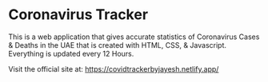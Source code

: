 # Coronavirus Tracker

This is a web application that gives accurate 
statistics of Coronavirus Cases & Deaths in the UAE that is created with HTML, CSS, & Javascript.
Everything is updated every 12 Hours.

Visit the official site at: https://covidtrackerbyjayesh.netlify.app/
